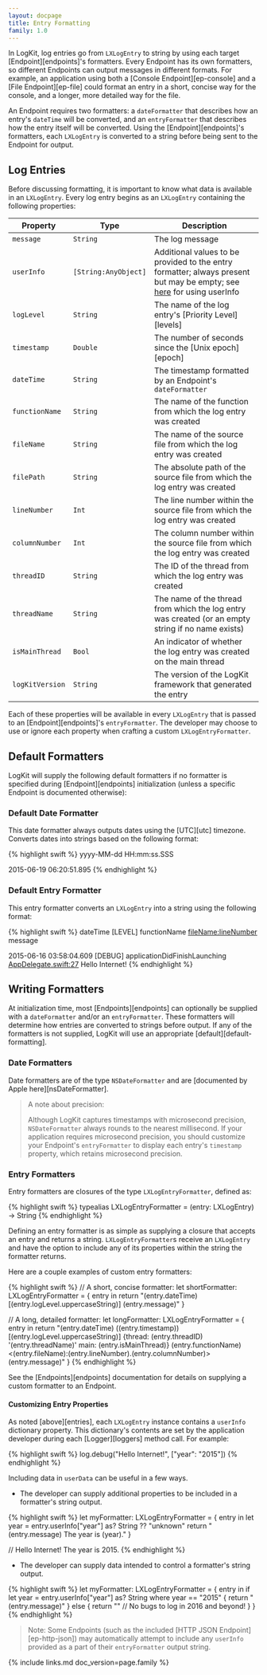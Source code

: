 ```yaml
---
layout: docpage
title: Entry Formatting
family: 1.0
---
```

In LogKit, log entries go from `LXLogEntry` to string by using each target [Endpoint][endpoints]'s formatters. Every Endpoint has its own formatters, so different Endpoints can output messages in different formats. For example, an application using both a [Console Endpoint][ep-console] and a [File Endpoint][ep-file] could format an entry in a short, concise way for the console, and a longer, more detailed way for the file.

An Endpoint requires two formatters: a `dateFormatter` that describes how an entry's `dateTime` will be converted, and an `entryFormatter` that describes how the entry itself will be converted. Using the [Endpoint][endpoints]'s formatters, each `LXLogEntry` is converted to a string before being sent to the Endpoint for output.

## Log Entries
Before discussing formatting, it is important to know what data is available in an `LXLogEntry`. Every log entry begins as an `LXLogEntry` containing the following properties:

Property        | Type                 | Description
--------------- | -------------------- | ------------------------------------------------------------------------------
`message`       | `String`             | The log message
`userInfo`      | `[String:AnyObject]` | Additional values to be provided to the entry formatter; always present but may be empty; see [here](#customizing-entry-properties) for using userInfo
`logLevel`      | `String`             | The name of the log entry's [Priority Level][levels]
`timestamp`     | `Double`             | The number of seconds since the [Unix epoch][epoch]
`dateTime`      | `String`             | The timestamp formatted by an Endpoint's `dateFormatter`
`functionName`  | `String`             | The name of the function from which the log entry was created
`fileName`      | `String`             | The name of the source file from which the log entry was created
`filePath`      | `String`             | The absolute path of the source file from which the log entry was created
`lineNumber`    | `Int`                | The line number within the source file from which the log entry was created
`columnNumber`  | `Int`                | The column number within the source file from which the log entry was created
`threadID`      | `String`             | The ID of the thread from which the log entry was created
`threadName`    | `String`             | The name of the thread from which the log entry was created (or an empty string if no name exists)
`isMainThread`  | `Bool`               | An indicator of whether the log entry was created on the main thread
`logKitVersion` | `String`             | The version of the LogKit framework that generated the entry

Each of these properties will be available in every `LXLogEntry` that is passed to an [Endpoint][endpoints]'s `entryFormatter`. The developer may choose to use or ignore each property when crafting a custom `LXLogEntryFormatter`.

## Default Formatters
LogKit will supply the following default formatters if no formatter is specified during [Endpoint][endpoints] initialization (unless a specific Endpoint is documented otherwise):

### Default Date Formatter
This date formatter always outputs dates using the [UTC][utc] timezone. Converts dates into strings based on the following format:

{% highlight swift %}
yyyy-MM-dd HH:mm:ss.SSS

2015-06-19 06:20:51.895
{% endhighlight %}

### Default Entry Formatter
This entry formatter converts an `LXLogEntry` into a string using the following format:

{% highlight swift %}
dateTime [LEVEL] functionName <fileName:lineNumber> message

2015-06-16 03:58:04.609 [DEBUG] applicationDidFinishLaunching <AppDelegate.swift:27> Hello Internet!
{% endhighlight %}

## Writing Formatters
At initialization time, most [Endpoints][endpoints] can optionally be supplied with a `dateFormatter` and/or an `entryFormatter`. These formatters will determine how entries are converted to strings before output. If any of the formatters is not supplied, LogKit will use an appropriate [default][default-formatting].

### Date Formatters
Date formatters are of the type `NSDateFormatter` and are [documented by Apple here][nsDateFormatter].

> A note about precision:
>
> Although LogKit captures timestamps with microsecond precision, `NSDateFormatter` always rounds to the nearest millisecond. If your application requires microsecond precision, you should customize your Endpoint's `entryFormatter` to display each entry's `timestamp` property, which retains microsecond precision.

### Entry Formatters
Entry formatters are closures of the type `LXLogEntryFormatter`, defined as:

{% highlight swift %}
typealias LXLogEntryFormatter = (entry: LXLogEntry) -> String
{% endhighlight %}

Defining an entry formatter is as simple as supplying a closure that accepts an entry and returns a string. `LXLogEntryFormatter`s receive an `LXLogEntry` and have the option to include any of its properties within the string the formatter returns.

Here are a couple examples of custom entry formatters:

{% highlight swift %}
// A short, concise formatter:
let shortFormatter: LXLogEntryFormatter = { entry in
    return "\(entry.dateTime) [\(entry.logLevel.uppercaseString)] \(entry.message)"
}

// A long, detailed formatter:
let longFormatter: LXLogEntryFormatter = { entry in
    return "\(entry.dateTime) (\(entry.timestamp)) [\(entry.logLevel.uppercaseString)] {thread: \(entry.threadID) '\(entry.threadName)' main: \(entry.isMainThread)} \(entry.functionName) <\(entry.fileName):\(entry.lineNumber).\(entry.columnNumber)> \(entry.message)"
}
{% endhighlight %}

See the [Endpoints][endpoints] documentation for details on supplying a custom formatter to an Endpoint.

#### Customizing Entry Properties

As noted [above][entries], each `LXLogEntry` instance contains a `userInfo` dictionary property. This dictionary's contents are set by the application developer during each [Logger][loggers] method call. For example:

{% highlight swift %}
log.debug("Hello Internet!", ["year": "2015"])
{% endhighlight %}

Including data in `userData` can be useful in a few ways.

* The developer can supply additional properties to be included in a formatter's string output.

{% highlight swift %}
let myFormatter: LXLogEntryFormatter = { entry in
    let year = entry.userInfo["year"] as? String ?? "unknown"
    return "\(entry.message) The year is \(year)."
}

// Hello Internet! The year is 2015.
{% endhighlight %}

* The developer can supply data intended to control a formatter's string output.

{% highlight swift %}
let myFormatter: LXLogEntryFormatter = { entry in
    if let year = entry.userInfo["year"] as? String where year == "2015" {
        return "\(entry.message)"
    } else {
        return "" // No bugs to log in 2016 and beyond!
    }
}
{% endhighlight %}

> Note: Some Endpoints (such as the included [HTTP JSON Endpoint][ep-http-json]) may automatically attempt to include any `userInfo` provided as a part of their `entryFormatter` output string.


{% include links.md doc_version=page.family %}
